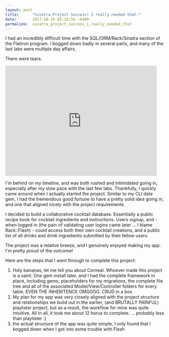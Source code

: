 ```yaml
---
layout: post
title:      "Sinatra Project Success! I really needed that."
date:       2017-10-10 02:20:56 -0400
permalink:  sinatra_project_success_i_really_needed_that
---
```



I had an incredibly difficult time with the SQL/ORM/Rack/Sinatra section of the Flatiron program. I bogged down badly in several parts, and many of the last labs were multiple day affairs. 

There were tears.

<iframe src="https://giphy.com/embed/8w68TkeqzDnLa" width="480" height="350" frameBorder="0" class="giphy-embed" allowFullScreen></iframe><p><a href="https://giphy.com/gifs/sad-crying-sailor-moon-8w68TkeqzDnLa"></a></p>

I'm behind on my timeline, and was both rushed and intimidated going in, especially after my slow pace with the last few labs. Thankfully, I quickly came around when I actually started the project. Similar to my CLI data gem, I had the tremendous good fortune to have a pretty solid idea going in, and one that aligned nicely with the project requirements.

I decided to build a collaborative cocktail database. Essentially a public recipe book for cocktail ingredients and instructions. Users signup, and - when logged in (the pain of validating user logins came later ... I blame Rack::Flash) - could access both their own cocktail creations, and a public list of all drinks and drink ingredients submitted by their fellow users.

The project was a relative breeze, and I genuinely enjoyed making my app. I'm pretty proud of the outcome!

Here are the steps that I went through to complete this project:

1. Holy bananas, let me tell you about Corneal. Whoever made this project is a saint. One gem install later, and I had the complete framework in place, including gems, placeholders for my migrations, the complete file tree and all of the associated Model/View/Controller folders for every table. EVEN THE INHERITENCE OMGGGG. CRUD in a box.
2. My plan for my app was very closely aligned with the project structure and relationships we build out in the earlier, (and BRUTALLY PAINFUL) playlister project, but as a result, the workflow for mine was quite intuitive. All in all, it took me about 12 horus to complete. ... probably less than playlister :}
3. the actual structure of the app was quite simple, I only found that I bogged down when I got into some trouble with Flash 
